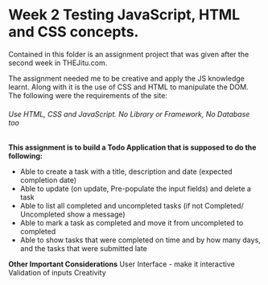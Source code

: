 # Week 2 Testing JavaScript, HTML and CSS concepts.

Contained in this folder is an assignment project that was given after the second week in THEJitu.com.

The assignment needed me to be creative and apply the JS knowledge learnt. Along with it is the use
of CSS and HTML to manipulate the DOM. The following were the requirements of the site:

###### Use HTML, CSS and JavaScript. No Library or Framework, No Database too

**This assignment is to build a Todo Application that is supposed to do the following:**
- Able to create a task with a title, description and date (expected completion date)
- Able to update (on update, Pre-populate the input fields) and delete a task
- Able to list all completed and uncompleted tasks (if not Completed/ Uncompleted show a message)
- Able to mark a task as completed and move it from uncompleted to completed
- Able to show tasks that were completed on time and by how many days, and the tasks that were submitted late

**Other Important Considerations**
User Interface - make it interactive
Validation of inputs
Creativity